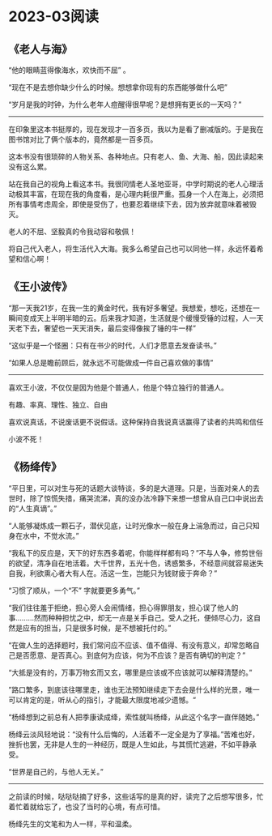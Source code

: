 # 2023-03阅读


## 《老人与海》

“他的眼睛蓝得像海水，欢快而不屈” 。

“现在不是去想你缺少什么的时候。想想拿你现有的东西能够做什么吧”

“岁月是我的时钟，为什么老年人痘醒得很早呢？是想拥有更长的一天吗？”

---

在印象里这本书挺厚的，现在发现才一百多页，我以为是看了删减版的。于是我在图书馆对比了俩个版本的，竟然都是一百多页。

这本书没有很琐碎的人物关系、各种地点。只有老人、鱼、大海、船，因此读起来没有这么累。

站在我自己的视角上看这本书。我很同情老人圣地亚哥，中学时期说的老人心理活动极其丰富，在现在我的角度看，是心理内耗很严重。孤身一个人在海上，必须把所有事情考虑周全，即使是受伤了，也要忍着继续下去，因为放弃就意味着被毁灭。


老人的不屈、坚毅真的令我动容和敬佩！

将自己代入老人，将生活代入大海。我多么希望自己也可以同他一样，永远怀着希望和信心啊！

## 《王小波传》

“那一天我21岁，在我一生的黄金时代，我有好多奢望。我想爱，想吃，还想在一瞬间变成天上半明半暗的云。后来我才知道，生活就是个缓慢受锤的过程，人一天天老下去，奢望也一天天消失，最后变得像挨了锤的牛一样”

“这似乎是一个怪圈：只有在书少的时代，人们才愿意去发奋读书。”

“如果人总是瞻前顾后，就永远不可能做成一件自己喜欢做的事情”

---

喜欢王小波，不仅仅是因为他是个普通人，他是个特立独行的普通人。

有趣、率真、理性、独立、自由

喜欢说真话，不说废话更不说假话。这种保持自我说真话赢得了读者的共鸣和信任

小波不死！

## 《杨绛传》

“平日里，可以对生与死的话题大谈特谈，多的是大道理。只是，当面对亲人的去世时，除了惊慌失措，痛哭流涕，真的没办法冷静下来想一想曾从自己口中说出去的“人生真谪”。”

“人能够凝炼成一颗石子，潜伏见底，让时光像水一般在身上湍急而过，自己只知身在水中，不觉水流。”

“我私下的反应是，天下的好东西多着呢，你能样样都有吗？”不与人争，修剪世俗的欲望，清净自在地活着。大千世界，五光十色，诱惑繁多，不经意间就容易迷失自我，利欲熏心者大有人在。活这一生，岂能只为钱财疲于奔命？”

“习惯了顺从，一个“不” 字就要更多勇气。”

“我们往往羞于拒绝，担心旁人会闹情绪，担心得罪朋友，担心误了他人的事………然而种种担忧之中，却无一点是关手自己。受人之托，便倾尽心力，这自然是应有的担当，只是很多时候，是不想被托付的。”

“在做人生的选择题时，我们常问应不应该、值不值得、有没有意义，却常忽略自己是否愿意、是否真心。到底何为应该，何为不应该？是否有确切的判定？”

“大抵是没有的，万事万物玄而又玄，哪里是应该或不应该就可以解释清楚的。”

”路口繁多，到底该往哪里走，谁也无法预知继续走下去会是什么样的光景，唯一可以肯定的是，听从心的指引，才能最大限度地减少遗憾。“

“杨绛想到之前总有人把季康读成绛，索性就叫杨绛，从此这个名字一直伴随她。”

杨绛云淡风轻地说：“没有什么后悔的，人活着不一定全是为了享福。”苦难也好，挫折也罢，无非是人生的一种经历，既是人生如此，与其慌忙逃避，不如平静承受。

“世界是自己的，与他人无关。”

---

之前读的时候，哒哒哒摘了好多，这些话写的是真的好，读完了之后想写很多，忙着忙着就给忘了，也没了当时的心境，有点可惜。

杨绛先生的文笔和为人一样，平和温柔。